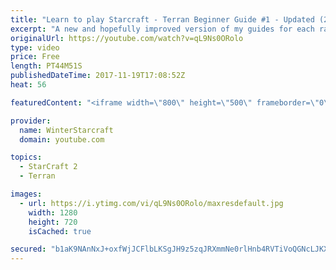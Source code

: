 ```yaml
---
title: "Learn to play Starcraft - Terran Beginner Guide #1 - Updated (2017 LOTV)"
excerpt: "A new and hopefully improved version of my guides for each race where I go over as many basics as possible while doing it live :)  I strongly believe that a super structured guide style is not very helpful compared to watching/playing the game actively.  Feedback is greatly appreciated. -- Watch live"
originalUrl: https://youtube.com/watch?v=qL9Ns0ORolo
type: video
price: Free
length: PT44M51S
publishedDateTime: 2017-11-19T17:08:52Z
heat: 56

featuredContent: "<iframe width=\"800\" height=\"500\" frameborder=\"0\" src=\"https://www.youtube.com/embed/qL9Ns0ORolo\" allow=\"accelerometer; autoplay; encrypted-media; gyroscope; picture-in-picture\" allowfullscreen></iframe>"

provider:
  name: WinterStarcraft
  domain: youtube.com

topics:
  - StarCraft 2
  - Terran

images:
  - url: https://i.ytimg.com/vi/qL9Ns0ORolo/maxresdefault.jpg
    width: 1280
    height: 720
    isCached: true

secured: "b1aK9NAnNxJ+oxfWjJCFlbLKSgJH9z5zqJRXmmNe0rlHnb4RVTiVoQGNcLJKXBqGOq1FZFwvVnjc9s2nYVrqlCj8Ruas33Kh38S2kuyEX3RaPjQ/JCzP9BAIASKibWMjEiLg+6Msm1jaKWBIrnNVJb/C2Iig5ij7DDiDRhp3aXAIGTvRS8mngUTdfmcIG4xyD1HJBa0Au/YOGuF2ZtNaVh5zsImD1IdEnTbw8Y/zUjWMBwIXC52qSqSfUfFhhuCB1CGln7jQJvM/l2NpVdvQi0/2HlnJGar9pkU3ZXOT4oPJ/vRGVzB0dqm82+1VhGPPDWjJKzzu02NuJlIX7KjfZj0SK/BHPZFpatDyzDUWbCLcqifgk77PX9y0gjfgKdRqEfq+4lFwdBGoMMwCOczQDj/vdSjMrcNaStBOz6USkzJeAhbaHHKWApAg8Ia5GCSH;7UGlmmhubbM/b2vq+eBSVQ=="
---
```


